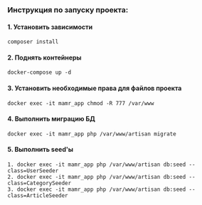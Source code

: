 ### Инструкция по запуску проекта:

#### 1. Установить зависимости

```
composer install
```

#### 2. Поднять контейнеры

```
docker-compose up -d
```

#### 3. Установить необходимые права для файлов проекта

```
docker exec -it mamr_app chmod -R 777 /var/www
```

#### 4. Выполнить миграцию БД

```
docker exec -it mamr_app php /var/www/artisan migrate
```

#### 5. Выполнить seed'ы

```
1. docker exec -it mamr_app php /var/www/artisan db:seed --class=UserSeeder
2. docker exec -it mamr_app php /var/www/artisan db:seed --class=CategorySeeder
3. docker exec -it mamr_app php /var/www/artisan db:seed --class=ArticleSeeder
```
